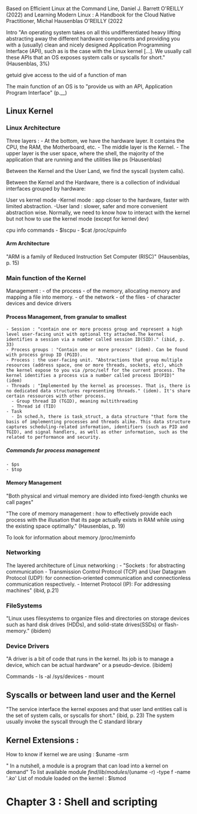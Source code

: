 Based on 
Efficient Linux at the Command Line, Daniel J. Barrett
O'REILLY (2022)
and
Learning Modern Linux : A Handbook for the Cloud Native Practitioner, Michal Hausenblas
O'REILLY (2022

Intro 
"An operating system takes on all this undifferentiated heavy lifting abstracting away the different hardware components and providing you with a (usually) clean and nicely designed Application Programming Interface (API), such as is the case with the Linux kernel [...]. We usually call these APIs that an OS exposes system calls or syscalls for short." (Hausenblas, 3%)

getuid give access to the uid of a function of man

The main function of an OS is to "provide us with an API, Application Program Interface" (p.__)

## Linux Kernel

### Linux Architecture
Three layers :
    - At the bottom, we have the hardware layer. It contains the CPU, the RAM, the Motherboard, etc. 
    - The middle layer is the Kernel. 
    - The upper layer is the user space, where the shell, the majority of the application that are running and the utilities like ps (Hausenblas)

Between the Kernel and the User Land, we find the syscall (system calls).

Between the Kernel and the Hardware, there is a collection of individual interfaces grouped by hardware:

User vs kernel mode
    -Kernel mode : app closer to the hardware, faster with limited abstraction. 
    -User land : slower, safer and more convenient abstraction wise. 
Normally, we need to know how to interact with the kernel but not how to use the kernel mode (except for kernel dev)

cpu info commands
    - $lscpu
    - $cat /proc/cpuinfo


#### Arm Architecture 
"ARM is a family of Reduced Instruction Set Computer (RISC)" (Hausenblas, p. 15)

### Main function of the Kernel
Management :
    - of the process
    - of the memory, allocating memory and mapping a file into memory. 
    - of the network
    - of the files
    - of character devices and device drivers


#### Process Management, from granular to smallest

    - Session : "contain one or more process group and represent a high level user-facing unit with optional tty attached.The kernel identifies a session via a number called session ID(SID)." (ibid, p. 33)
    - Process groups : "Contain one or more process" (idem). Can be found with process group ID (PGID).
    - Process : the user-facing unit. "Abstractions that group multiple resources (address space, one or more threads, sockets, etc), which the kernel expose to you via /proc/self for the current process. The kernel identifies a process via a number called process ID(PID)" (idem) 
    - Threads : "Implemented by the kernel as processes. That is, there is no dedicated data structures representing threads." (idem). It's share certain ressources with other process. 
      - Group thread ID (TGID), meaning multithreading
      - Thread id (TID)
    - Task 
      - In sched.h, there is task_struct, a data structure "that form the basis of implementing processes and threads alike. This data structure captures scheduling-related information, identifiers (such as PID and TGID), and signal handlers, as well as other information, such as the related to performance and security. 

##### Commands for process management
    - $ps
    - $top
#### Memory Management
"Both physical and virtual memory are divided into fixed-length chunks we call pages"

"The core of memory management : how to effectively provide each process with the illusation that its page actually exists in RAM while using the existing space optimally." (Hausenblas, p. 19)

To look for information about memory /proc/meminfo

### Networking
The layered architecture of Linux networking :
    - "Sockets : for abstracting communication
    - Transmission Control Protocol (TCP) and User Datagram Protocol (UDP): for connection-oriented communication and connectionless communication respectively.
    - Internet Protocol (IP): For addressing machines" (ibid, p.21)

### FileSystems
"Linux uses filesystems to organize files and directories on storage devices such as hard disk drives (HDDs), and solid-state drives(SSDs) or flash-memory." (ibidem)

### Device Drivers
"A driver is a bit of code that runs in the kernel. Its job is to manage a device, which can be actual hardware" or a pseudo-device. (ibidem)

Commands 
    - ls -al /sys/devices
    - mount

## Syscalls or between land user and the Kernel
"The service interface the kernel exposes and that user land entities call is the set of system calls, or syscalls for short." (ibid, p. 23)
The system usually invoke the syscall through the C standard library

## Kernel Extensions :
How to know if kernel we are using : $uname -srm

" In a nutshell, a module is a program that can load into a kernel on demand"
To list available module $find /lib/modules/$(uname -r) -type f -name '*.ko*'
List of module loaded on the kernel : $lsmod

# Chapter 3 : Shell and scripting